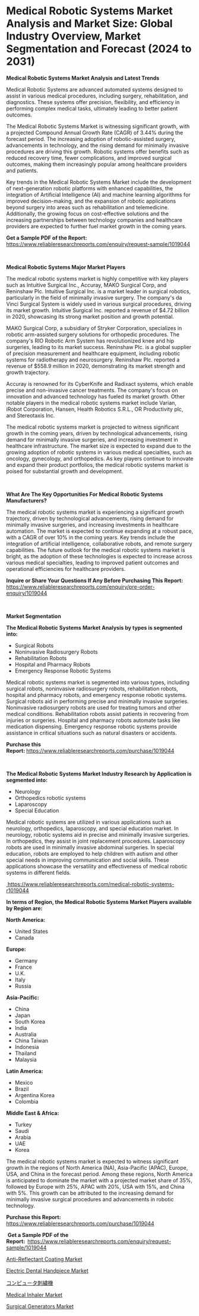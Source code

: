 <p><h1>Medical Robotic Systems Market Analysis and Market Size: Global Industry Overview, Market Segmentation and Forecast (2024 to 2031)</h1></p><p><strong>Medical Robotic Systems Market Analysis and Latest Trends</strong></p>
<p><p>Medical Robotic Systems are advanced automated systems designed to assist in various medical procedures, including surgery, rehabilitation, and diagnostics. These systems offer precision, flexibility, and efficiency in performing complex medical tasks, ultimately leading to better patient outcomes. </p><p>The Medical Robotic Systems Market is witnessing significant growth, with a projected Compound Annual Growth Rate (CAGR) of 3.44% during the forecast period. The increasing adoption of robotic-assisted surgery, advancements in technology, and the rising demand for minimally invasive procedures are driving this growth. Robotic systems offer benefits such as reduced recovery time, fewer complications, and improved surgical outcomes, making them increasingly popular among healthcare providers and patients.</p><p>Key trends in the Medical Robotic Systems Market include the development of next-generation robotic platforms with enhanced capabilities, the integration of Artificial Intelligence (AI) and machine learning algorithms for improved decision-making, and the expansion of robotic applications beyond surgery into areas such as rehabilitation and telemedicine. Additionally, the growing focus on cost-effective solutions and the increasing partnerships between technology companies and healthcare providers are expected to further fuel market growth in the coming years.</p></p>
<p><strong>Get a Sample PDF of the Report:&nbsp;</strong> <a href="https://www.reliableresearchreports.com/enquiry/request-sample/1019044">https://www.reliableresearchreports.com/enquiry/request-sample/1019044</a></p>
<p>&nbsp;</p>
<p><strong>Medical Robotic Systems Major Market Players</strong></p>
<p><p>The medical robotic systems market is highly competitive with key players such as Intuitive Surgical Inc., Accuray, MAKO Surgical Corp, and Reninshaw Plc. Intuitive Surgical Inc. is a market leader in surgical robotics, particularly in the field of minimally invasive surgery. The company's da Vinci Surgical System is widely used in various surgical procedures, driving its market growth. Intuitive Surgical Inc. reported a revenue of $4.72 billion in 2020, showcasing its strong market position and growth potential.</p><p>MAKO Surgical Corp, a subsidiary of Stryker Corporation, specializes in robotic arm-assisted surgery solutions for orthopedic procedures. The company's RIO Robotic Arm System has revolutionized knee and hip surgeries, leading to its market success. Reninshaw Plc. is a global supplier of precision measurement and healthcare equipment, including robotic systems for radiotherapy and neurosurgery. Reninshaw Plc. reported a revenue of $558.9 million in 2020, demonstrating its market strength and growth trajectory.</p><p>Accuray is renowned for its CyberKnife and Radixact systems, which enable precise and non-invasive cancer treatments. The company's focus on innovation and advanced technology has fueled its market growth. Other notable players in the medical robotic systems market include Varian, iRobot Corporation, Hansen, Health Robotics S.R.L., OR Productivity plc, and Stereotaxis Inc.</p><p>The medical robotic systems market is projected to witness significant growth in the coming years, driven by technological advancements, rising demand for minimally invasive surgeries, and increasing investment in healthcare infrastructure. The market size is expected to expand due to the growing adoption of robotic systems in various medical specialties, such as oncology, gynecology, and orthopedics. As key players continue to innovate and expand their product portfolios, the medical robotic systems market is poised for substantial growth and development.</p></p>
<p>&nbsp;</p>
<p><strong>What Are The Key Opportunities For Medical Robotic Systems Manufacturers?</strong></p>
<p><p>The medical robotic systems market is experiencing a significant growth trajectory, driven by technological advancements, rising demand for minimally invasive surgeries, and increasing investments in healthcare automation. The market is expected to continue expanding at a robust pace, with a CAGR of over 10% in the coming years. Key trends include the integration of artificial intelligence, collaborative robots, and remote surgery capabilities. The future outlook for the medical robotic systems market is bright, as the adoption of these technologies is expected to increase across various medical specialties, leading to improved patient outcomes and operational efficiencies for healthcare providers.</p></p>
<p><strong>Inquire or Share Your Questions If Any Before Purchasing This Report:</strong> <a href="https://www.reliableresearchreports.com/enquiry/pre-order-enquiry/1019044">https://www.reliableresearchreports.com/enquiry/pre-order-enquiry/1019044</a></p>
<p>&nbsp;</p>
<p><strong>Market Segmentation</strong></p>
<p><strong>The Medical Robotic Systems Market Analysis by types is segmented into:</strong></p>
<p><ul><li>Surgical Robots</li><li>Noninvasive Radiosurgery Robots</li><li>Rehabilitation Robots</li><li>Hospital and Pharmacy Robots</li><li>Emergency Response Robotic Systems</li></ul></p>
<p><p>Medical robotic systems market is segmented into various types, including surgical robots, noninvasive radiosurgery robots, rehabilitation robots, hospital and pharmacy robots, and emergency response robotic systems. Surgical robots aid in performing precise and minimally invasive surgeries. Noninvasive radiosurgery robots are used for treating tumors and other medical conditions. Rehabilitation robots assist patients in recovering from injuries or surgeries. Hospital and pharmacy robots automate tasks like medication dispensing. Emergency response robotic systems provide assistance in critical situations such as natural disasters or accidents.</p></p>
<p><strong>Purchase this Report:&nbsp;</strong><a href="https://www.reliableresearchreports.com/purchase/1019044">https://www.reliableresearchreports.com/purchase/1019044</a></p>
<p>&nbsp;</p>
<p><strong>The Medical Robotic Systems Market Industry Research by Application is segmented into:</strong></p>
<p><ul><li>Neurology</li><li>Orthopedics robotic systems</li><li>Laparoscopy</li><li>Special Education</li></ul></p>
<p><p>Medical robotic systems are utilized in various applications such as neurology, orthopedics, laparoscopy, and special education market. In neurology, robotic systems aid in precise and minimally invasive surgeries. In orthopedics, they assist in joint replacement procedures. Laparoscopy robots are used in minimally invasive abdominal surgeries. In special education, robots are employed to help children with autism and other special needs in improving communication and social skills. These applications showcase the versatility and effectiveness of medical robotic systems in different fields.</p></p>
<p><a href="https://www.reliableresearchreports.com/medical-robotic-systems-r1019044">&nbsp;https://www.reliableresearchreports.com/medical-robotic-systems-r1019044</a></p>
<p><strong>In terms of Region, the Medical Robotic Systems Market Players available by Region are:</strong></p>
<p>
    <p> <strong> North America: </strong>
        <ul>
            <li>United States</li>
            <li>Canada</li>
        </ul>
        </p> 
    <p> <strong> Europe: </strong>
        <ul>
            <li>Germany</li>
            <li>France</li>
            <li>U.K.</li>
            <li>Italy</li>
            <li>Russia</li>
        </ul>
        </p> 
    <p> <strong> Asia-Pacific: </strong>
        <ul>
            <li>China</li>
            <li>Japan</li>
            <li>South Korea</li>
            <li>India</li>
            <li>Australia</li>
            <li>China Taiwan</li>
            <li>Indonesia</li>
            <li>Thailand</li>
            <li>Malaysia</li>
        </ul>
        </p> 
    <p> <strong> Latin America: </strong>
        <ul>
            <li>Mexico</li>
            <li>Brazil</li>
            <li>Argentina Korea</li>
            <li>Colombia</li>
        </ul>
        </p> 
    <p> <strong> Middle East & Africa: </strong>
        <ul>
            <li>Turkey</li>
            <li>Saudi</li>
            <li>Arabia</li>
            <li>UAE</li>
            <li>Korea</li>
        </ul>
    </p>
    </p>
<p><p>The medical robotic systems market is expected to witness significant growth in the regions of North America (NA), Asia-Pacific (APAC), Europe, USA, and China in the forecast period. Among these regions, North America is anticipated to dominate the market with a projected market share of 35%, followed by Europe with 25%, APAC with 20%, USA with 15%, and China with 5%. This growth can be attributed to the increasing demand for minimally invasive surgical procedures and advancements in robotic technology.</p></p>
<p><strong>Purchase this Report: </strong><a href="https://www.reliableresearchreports.com/purchase/1019044">https://www.reliableresearchreports.com/purchase/1019044</a></p>
<p>&nbsp;<strong>Get a Sample PDF of the Report:&nbsp;&nbsp;</strong><a href="https://www.reliableresearchreports.com/enquiry/request-sample/1019044">https://www.reliableresearchreports.com/enquiry/request-sample/1019044</a></p>
<p><strong></strong></p>
<p><p><a href="https://issuu.com/reportprime-2/docs/anti-reflectant-coating-market-size-2030.pptx">Anti-Reflectant Coating Market</a></p><p><a href="https://github.com/guneycigdem35/Market-Research-Report-List-3/blob/main/electric-dental-handpiece-market.md">Electric Dental Handpiece Market</a></p><p><a href="https://medium.com/@hazelnutt83/%E3%82%B3%E3%83%B3%E3%83%94%E3%83%A5%E3%83%BC%E3%82%BF%E3%83%BC%E5%88%BA%E7%B9%8D%E6%A9%9F%E5%B8%82%E5%A0%B4-2031%E5%B9%B4%E3%81%BE%E3%81%A7%E3%81%AE%E5%8B%95%E5%90%91-%E4%BA%88%E6%B8%AC-%E7%AB%B6%E4%BA%89%E5%88%86%E6%9E%90-a174d5675bf8">コンピュータ刺繍機</a></p><p><a href="https://www.linkedin.com/pulse/medical-inhaler-market-outlook-industry-overview-forecast-ovgge?trackingId=lqEjWOXRLHWEwbRQmrLbrQ%3D%3D">Medical Inhaler Market</a></p><p><a href="https://www.linkedin.com/pulse/analyzing-surgical-generators-market-global-industry-jlvpe?trackingId=BBX%2BZ%2B0u20vd7PFMUeEh6A%3D%3D">Surgical Generators Market</a></p></p>